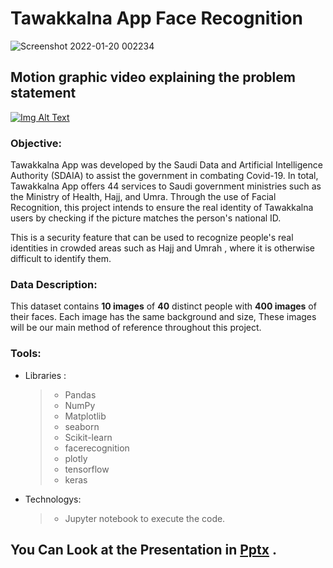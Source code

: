 # Tawakkalna App Face Recognition
![Screenshot 2022-01-20 002234](https://user-images.githubusercontent.com/93244403/150216003-7ed49ee6-ba67-4e41-9692-1928808e2a84.png)


## Motion graphic video explaining the problem statement
[![Img Alt Text](https://user-images.githubusercontent.com/93244403/150767536-6080872b-aca7-4531-a058-522cf738b055.jpeg)](https://youtu.be/6R8ChxJuhqk)

### Objective:
Tawakkalna App was developed by the Saudi Data and Artificial Intelligence Authority (SDAIA) to assist the government in combating Covid-19.
In total, Tawakkalna App offers 44 services to Saudi government ministries such as the Ministry of Health, Hajj, and Umra.
Through the use of Facial Recognition, this project intends to ensure the real identity of Tawakkalna users by checking if the picture matches the person's national ID.

This is a security feature that can be used to recognize people's real identities in crowded areas such as Hajj and Umrah , where it is otherwise difficult to identify them.


### Data Description:

This dataset contains **10 images** of **40** distinct people with **400 images** of their faces. 
Each image has the same background and size, These images will be our main method of reference throughout this project.

### Tools:

* Libraries : 
     >- Pandas
     >- NumPy
     >- Matplotlib
     >- seaborn 
     >- Scikit-learn
     >- facerecognition
     >- plotly     
     >- tensorflow
     >- keras 

* Technologys: 
     >- Jupyter notebook to execute the code. 


## You Can Look at the Presentation in [Pptx](https://drive.google.com/file/d/1NZD4dMYUVGLKL3DRCS1viZgCnnjABtIQ/view?usp=sharing) .
